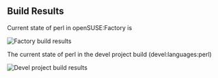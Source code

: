 
## Build Results

Current state of perl in openSUSE:Factory is

![Factory build results](https://br.opensuse.org/status/openSUSE:Factory/perl-Probe-Perl/standard)

The current state of perl in the devel project build (devel:languages:perl)

![Devel project build results](https://br.opensuse.org/status/devel:languages:perl/perl-Probe-Perl)



